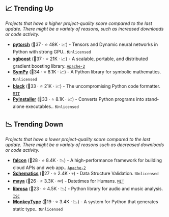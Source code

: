 ## 📈 Trending Up

_Projects that have a higher project-quality score compared to the last update. There might be a variety of reasons, such as increased downloads or code activity._

- <b><a href="https://github.com/pytorch/pytorch">pytorch</a></b> (🥈37 ·  ⭐ 48K · 📈) - Tensors and Dynamic neural networks in Python with strong GPU.. <code>❗Unlicensed</code>
- <b><a href="https://github.com/dmlc/xgboost">xgboost</a></b> (🥇37 ·  ⭐ 21K · 📈) - A scalable, portable, and distributed gradient boosting library. <code><a href="http://bit.ly/3nYMfla">Apache-2</a></code>
- <b><a href="https://github.com/sympy/sympy">SymPy</a></b> (🥇34 ·  ⭐ 8.1K · 📈) - A Python library for symbolic mathematics. <code>❗Unlicensed</code>
- <b><a href="https://github.com/psf/black">black</a></b> (🥇33 ·  ⭐ 21K · 📈) - The uncompromising Python code formatter. <code><a href="http://bit.ly/34MBwT8">MIT</a></code>
- <b><a href="https://github.com/pyinstaller/pyinstaller">PyInstaller</a></b> (🥇33 ·  ⭐ 8.1K · 📈) - Converts Python programs into stand-alone executables.. <code>❗Unlicensed</code>

## 📉 Trending Down

_Projects that have a lower project-quality score compared to the last update. There might be a variety of reasons such as decreased downloads or code activity._

- <b><a href="https://github.com/falconry/falcon">falcon</a></b> (🥈28 ·  ⭐ 8.4K · 📉) - A high-performance framework for building cloud APIs and web app.. <code><a href="http://bit.ly/3nYMfla">Apache-2</a></code>
- <b><a href="https://github.com/schematics/schematics">Schematics</a></b> (🥉27 ·  ⭐ 2.4K · 💀) - Data Structure Validation. <code>❗Unlicensed</code>
- <b><a href="https://github.com/timofurrer/maya">maya</a></b> (🥇26 ·  ⭐ 3.3K · 💤) - Datetimes for Humans. <code><a href="http://bit.ly/34MBwT8">MIT</a></code>
- <b><a href="https://github.com/librosa/librosa">librosa</a></b> (🥉23 ·  ⭐ 4.5K · 📉) - Python library for audio and music analysis. <code><a href="http://bit.ly/3hkKRql">ISC</a></code>
- <b><a href="https://github.com/Instagram/MonkeyType">MonkeyType</a></b> (🥉19 ·  ⭐ 3.4K · 📉) - A system for Python that generates static type.. <code>❗Unlicensed</code>

